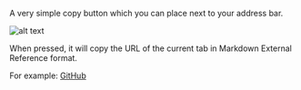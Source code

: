 A very simple copy button which you can place next to your address bar.

![alt text](example.png)

When pressed, it will copy the URL of the current tab in Markdown External Reference format.

For example: [GitHub](https://github.com/)